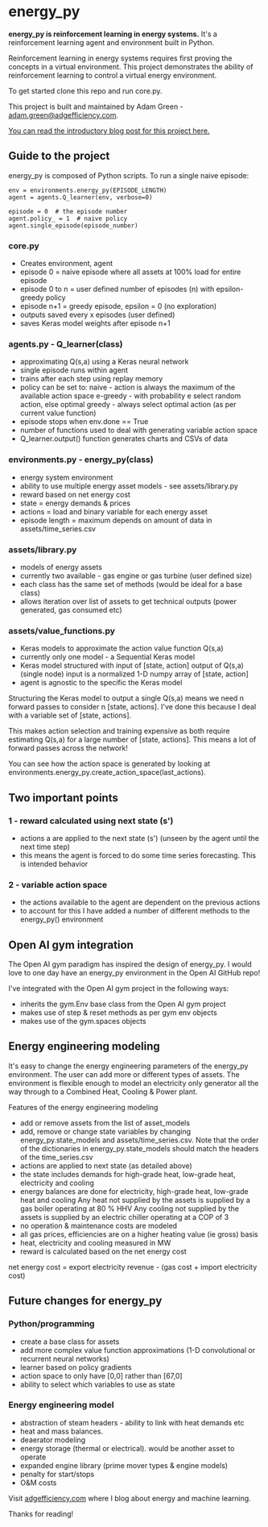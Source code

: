 
# energy_py
**energy_py is reinforcement learning in energy systems.**  It's a reinforcement learning agent and environment built in Python.

Reinforcement learning in energy systems requires first proving the concepts in a virtual environment.  This project demonstrates the ability of reinforcement learning to control a virtual energy environment.

To get started clone this repo and run core.py.

This project is built and maintained by Adam Green -  adam.green@adgefficiency.com.  

[You can read the introductory blog post for this project here. ](http://adgefficiency.com/energy_py-reinforcement-learning-for-energy-systems/)

## Guide to the project

energy_py is composed of Python scripts.  To run a single naive episode:

```
env = environments.energy_py(EPISODE_LENGTH)
agent = agents.Q_learner(env, verbose=0)

episode = 0  # the episode number
agent.policy_ = 1  # naive policy
agent.single_episode(episode_number)
```

### core.py
- Creates environment, agent
- episode 0 = naive episode where all assets at 100% load for entire episode
- episode 0 to n = user defined number of episodes (n) with epsilon-greedy policy
- episode n+1 = greedy episode, epsilon = 0 (no exploration)
- outputs saved every x episodes (user defined)
- saves Keras model weights after episode n+1

### agents.py - Q_learner(class)
- approximating Q(s,a) using a Keras neural network
- single episode runs within agent
- trains after each step using replay memory
- policy can be set to:
     naive - action is always the maximum of the available action space
     e-greedy - with probability e select random action, else optimal
     greedy - always select optimal action (as per current value function)
- episode stops when env.done == True
- number of functions used to deal with generating variable action space
- Q_learner.output() function generates charts and CSVs of data

### environments.py - energy_py(class)
- energy system environment
- ability to use multiple energy asset models - see assets/library.py
- reward based on net energy cost
- state = energy demands & prices
- actions = load and binary variable for each energy asset
- episode length = maximum depends on amount of data in assets/time_series.csv

### assets/library.py
- models of energy assets
- currently two available - gas engine or gas turbine (user defined size)
- each class has the same set of methods (would be ideal for a base class)
- allows iteration over list of assets to get technical outputs (power generated, gas consumed etc)

### assets/value_functions.py
- Keras models to approximate the action value function Q(s,a)
- currently only one model - a Sequential Keras model
- Keras model structured with
input of [state, action]
     output of Q(s,a) (single node)
     input is a normalized 1-D numpy array of [state, action]
- agent is agnostic to the specific the Keras model

Structuring the Keras model to output a single Q(s,a) means we need n forward passes to consider n [state, actions]. I've done this because I deal with a variable set of [state, actions].

This makes action selection and training expensive as both require estimating Q(s,a) for a large number of [state, actions]. This means a lot of forward passes across the network!

You can see how the action space is generated by looking at environments.energy_py.create_action_space(last_actions).

## Two important points

### 1 - reward calculated using next state (s')
- actions a are applied to the next state (s') (unseen by the agent until the next time step)
- this means the agent is forced to do some time series forecasting.  This is intended behavior

### 2 - variable action space
- the actions available to the agent are dependent on the previous actions
- to account for this I have added a number of different methods to the energy_py() environment

## Open AI gym integration

The Open AI gym paradigm has inspired the design of energy_py.  I would love to one day have an energy_py environment in the Open AI GitHub repo!  

I've integrated with the Open AI gym project in the following ways:
- inherits the gym.Env base class from the Open AI gym project
- makes use of step & reset methods as per gym env objects
- makes use of the gym.spaces objects

## Energy engineering modeling

It's easy to change the energy engineering parameters of the energy_py environment. The user can add more or different types of assets. The environment is flexible enough to model an electricity only generator all the way through to a Combined Heat, Cooling & Power plant.

Features of the energy engineering modeling
- add or remove assets from the list of asset_models
- add, remove or change state variables by changing energy_py.state_models and assets/time_series.csv.  Note that the order of the dictionaries in energy_py.state_models should match the headers of the time_series.csv
- actions are applied to next state (as detailed above)
- the state includes demands for high-grade heat, low-grade heat, electricity and cooling
- energy balances are done for electricity, high-grade heat, low-grade heat and cooling
     Any heat not supplied by the assets is supplied by a gas boiler operating at 80 % HHV
     Any cooling not supplied by the assets is supplied by an electric chiller operating at a COP of 3
- no operation & maintenance costs are modeled
- all gas prices, efficiencies are on a higher heating value (ie gross) basis
- heat, electricity and cooling measured in MW
- reward is calculated based on the net energy cost

net energy cost = export electricity revenue - (gas cost + import electricity cost)

## Future changes for energy_py

### Python/programming
- create a base class for assets
- add more complex value function approximations (1-D convolutional or recurrent neural networks)
- learner based on policy gradients
- action space to only have [0,0] rather than [67,0]
- ability to select which variables to use as state

### Energy engineering model
- abstraction of steam headers - ability to link with heat demands etc
- heat and mass balances.
- deaerator modeling
- energy storage (thermal or electrical). would be another asset to operate
- expanded engine library (prime mover types & engine models)
- penalty for start/stops
- O&M costs

Visit [adgefficiency.com](http://www.adgefficiency.com) where I blog about energy and machine learning.

Thanks for reading!
